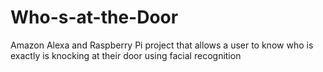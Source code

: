 # Who-s-at-the-Door
Amazon Alexa and Raspberry Pi project that allows a user to know who is exactly is knocking at their door using facial recognition
